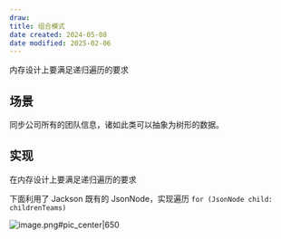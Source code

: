 ```yaml
---
draw:
title: 组合模式
date created: 2024-05-08
date modified: 2025-02-06
---
```


内存设计上要满足递归遍历的要求

<!-- more -->

## 场景

同步公司所有的团队信息，诸如此类可以抽象为树形的数据。

 

## 实现

在内存设计上要满足递归遍历的要求

下面利用了 Jackson 既有的 JsonNode，实现遍历 `for (JsonNode child: childrenTeams)`

![image.png#pic_center|650](https://imagehosting4picgo.oss-cn-beijing.aliyuncs.com/imagehosting/fix-dir%2Fpicgo%2Fpicgo-clipboard-images%2F2024%2F05%2F23%2F23-18-17-453a077ae3686db6201ae06384666b24-20240523231816-9e6d5c.png)
